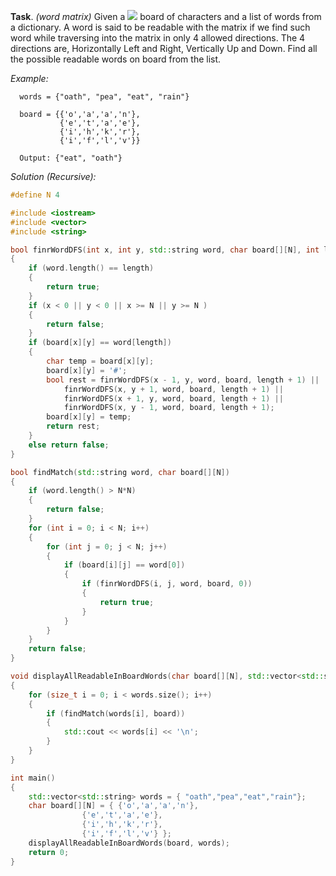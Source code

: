 **Task**. *(word matrix)* Given a <img src="https://latex.codecogs.com/svg.latex?\Large&space;2D"> board of characters and a list of words from a dictionary. A word is said to be readable with the matrix if we find such word while traversing into the matrix in only 4 allowed directions. The 4 directions are, Horizontally Left and Right, Vertically Up and Down. Find all the possible readable words on board from the list.

*Example:*
```
  words = {"oath", "pea", "eat", "rain"}

  board = {{'o','a','a','n'},
           {'e','t','a','e'},
           {'i','h','k','r'},
           {'i','f','l','v'}}

  Output: {"eat", "oath"}
```
*Solution (Recursive):*

```cpp
#define N 4

#include <iostream>
#include <vector>
#include <string>

bool finrWordDFS(int x, int y, std::string word, char board[][N], int length)
{
	if (word.length() == length)
	{
		return true;
	}
	if (x < 0 || y < 0 || x >= N || y >= N )
	{
		return false;
	}
	if (board[x][y] == word[length])
	{
		char temp = board[x][y];
		board[x][y] = '#';
		bool rest = finrWordDFS(x - 1, y, word, board, length + 1) ||
			finrWordDFS(x, y + 1, word, board, length + 1) ||
			finrWordDFS(x + 1, y, word, board, length + 1) ||
			finrWordDFS(x, y - 1, word, board, length + 1);
		board[x][y] = temp;
		return rest;
	}
	else return false;
}

bool findMatch(std::string word, char board[][N])
{
	if (word.length() > N*N)
	{
		return false;
	}
	for (int i = 0; i < N; i++)
	{
		for (int j = 0; j < N; j++)
		{
			if (board[i][j] == word[0])
			{
				if (finrWordDFS(i, j, word, board, 0))
				{
					return true;
				}
			}
		}
	}
	return false;
}

void displayAllReadableInBoardWords(char board[][N], std::vector<std::string> words)
{
	for (size_t i = 0; i < words.size(); i++)
	{
		if (findMatch(words[i], board))
		{
			std::cout << words[i] << '\n';
		}
	}
}

int main()
{
	std::vector<std::string> words = { "oath","pea","eat","rain"};
	char board[][N] = { {'o','a','a','n'},
			    {'e','t','a','e'},
			    {'i','h','k','r'},
			    {'i','f','l','v'} };
	displayAllReadableInBoardWords(board, words);
	return 0;
}
```
